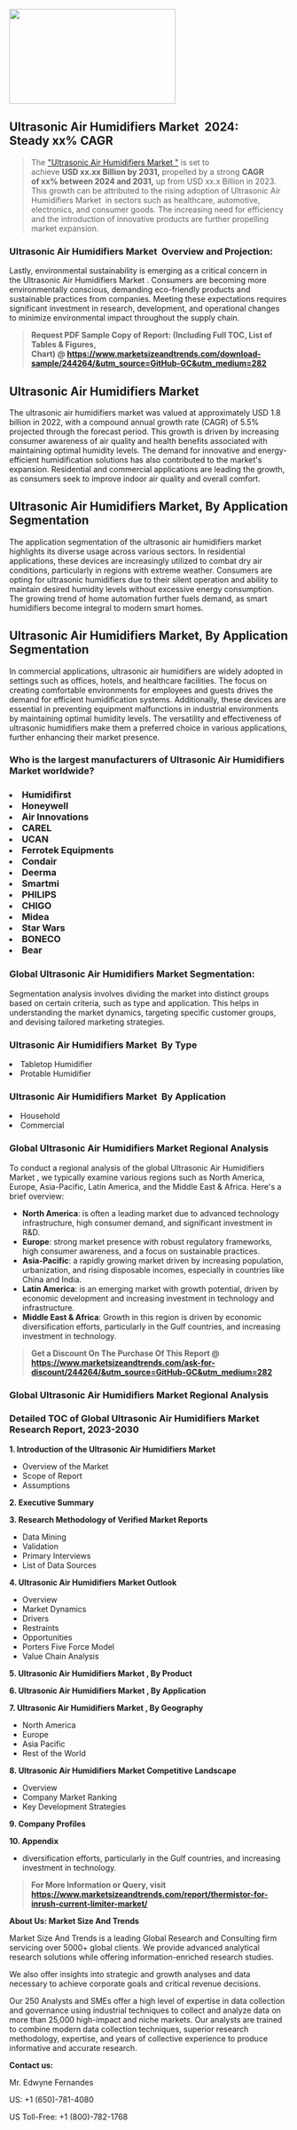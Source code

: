 <p><img class="alignnone size-medium wp-image-20088" src="https://ffe5etoiles.com/wp-content/uploads/2024/12/MST1-300x171.png" alt="" width="300" height="171" /></p><h2 id="ember46" class="ember-view reader-text-block__heading-2">Ultrasonic Air Humidifiers Market &nbsp;2024: Steady&nbsp;xx% CAGR</h2><blockquote id="ember47" class="ember-view reader-text-block__blockquote">The&nbsp;<a class="app-aware-link " href="https://www.marketsizeandtrends.com/download-sample/244264/&utm_source=GitHub-GC&utm_medium=282" target="_blank" data-test-app-aware-link="">"Ultrasonic Air Humidifiers Market "</a>&nbsp;is set to achieve&nbsp;<strong>USD&nbsp;xx.xx&nbsp;Billion by 2031,</strong>&nbsp;propelled by a strong&nbsp;<strong>CAGR of&nbsp;xx% between 2024 and 2031,</strong>&nbsp;up from USD xx.x Billion in 2023. This growth can be attributed to the rising adoption of&nbsp;Ultrasonic Air Humidifiers Market &nbsp;in sectors such as healthcare, automotive, electronics, and consumer goods. The increasing need for efficiency and the introduction of innovative products are further propelling market expansion.</blockquote><h3 id="ember48" class="ember-view reader-text-block__heading-3">Ultrasonic Air Humidifiers Market &nbsp;Overview and Projection:</h3><p id="ember49" class="ember-view reader-text-block__paragraph">Lastly, environmental sustainability is emerging as a critical concern in the&nbsp;Ultrasonic Air Humidifiers Market . Consumers are becoming more environmentally conscious, demanding eco-friendly products and sustainable practices from companies. Meeting these expectations requires significant investment in research, development, and operational changes to minimize environmental impact throughout the supply chain.</p><blockquote id="ember50" class="ember-view reader-text-block__blockquote"><strong>Request PDF Sample Copy of Report: (Including Full TOC, List of Tables &amp; Figures, Chart)&nbsp;@&nbsp;<strong><a href="https://www.marketsizeandtrends.com/download-sample/244264/&utm_source=GitHub-GC&utm_medium=282" target="_blank">https://www.marketsizeandtrends.com/download-sample/244264/&utm_source=GitHub-GC&utm_medium=282</a></strong></strong></blockquote><h3 class=""><h2>Ultrasonic Air Humidifiers Market</h2><p>The ultrasonic air humidifiers market was valued at approximately USD 1.8 billion in 2022, with a compound annual growth rate (CAGR) of 5.5% projected through the forecast period. This growth is driven by increasing consumer awareness of air quality and health benefits associated with maintaining optimal humidity levels. The demand for innovative and energy-efficient humidification solutions has also contributed to the market's expansion. Residential and commercial applications are leading the growth, as consumers seek to improve indoor air quality and overall comfort.</p><h2>Ultrasonic Air Humidifiers Market, By Application Segmentation</h2><p>The application segmentation of the ultrasonic air humidifiers market highlights its diverse usage across various sectors. In residential applications, these devices are increasingly utilized to combat dry air conditions, particularly in regions with extreme weather. Consumers are opting for ultrasonic humidifiers due to their silent operation and ability to maintain desired humidity levels without excessive energy consumption. The growing trend of home automation further fuels demand, as smart humidifiers become integral to modern smart homes.</p><h2>Ultrasonic Air Humidifiers Market, By Application Segmentation</h2><p>In commercial applications, ultrasonic air humidifiers are widely adopted in settings such as offices, hotels, and healthcare facilities. The focus on creating comfortable environments for employees and guests drives the demand for efficient humidification systems. Additionally, these devices are essential in preventing equipment malfunctions in industrial environments by maintaining optimal humidity levels. The versatility and effectiveness of ultrasonic humidifiers make them a preferred choice in various applications, further enhancing their market presence.</p></h3><h3 id="" class="">Who is the largest manufacturers of&nbsp;Ultrasonic Air Humidifiers Market worldwide?</h3><h3 class=""></Li><Li>Humidifirst</Li><Li> Honeywell</Li><Li> Air Innovations</Li><Li> CAREL</Li><Li> UCAN</Li><Li> Ferrotek Equipments</Li><Li> Condair</Li><Li> Deerma</Li><Li> Smartmi</Li><Li> PHILIPS</Li><Li> CHIGO</Li><Li> Midea</Li><Li> Star Wars</Li><Li> BONECO</Li><Li> Bear</h3><h3 id="ember53" class="ember-view reader-text-block__heading-3">Global&nbsp;Ultrasonic Air Humidifiers Market Segmentation:</h3><p id="ember54" class="ember-view reader-text-block__paragraph">Segmentation analysis involves dividing the market into distinct groups based on certain criteria, such as type and application. This helps in understanding the market dynamics, targeting specific customer groups, and devising tailored marketing strategies.</p><h3 id="" class="">Ultrasonic Air Humidifiers Market &nbsp;By Type</h3><p></Li><Li>Tabletop Humidifier</Li><Li> Protable Humidifier</p><h3 id="" class="">Ultrasonic Air Humidifiers Market &nbsp;By Application</h3><p class=""></Li><Li>Household</Li><Li> Commercial</p><h3 id="ember62" class="ember-view reader-text-block__heading-3">Global Ultrasonic Air Humidifiers Market Regional Analysis</h3><p id="ember63" class="ember-view reader-text-block__paragraph">To conduct a regional analysis of the global Ultrasonic Air Humidifiers Market , we typically examine various regions such as North America, Europe, Asia-Pacific, Latin America, and the Middle East &amp; Africa. Here's a brief overview:</p><ul><li><strong>North America</strong>: is often a leading market due to advanced technology infrastructure, high consumer demand, and significant investment in R&amp;D.</li><li><strong>Europe</strong>: strong market presence with robust regulatory frameworks, high consumer awareness, and a focus on sustainable practices.</li><li><strong>Asia-Pacific</strong>: a rapidly growing market driven by increasing population, urbanization, and rising disposable incomes, especially in countries like China and India.</li><li><strong>Latin America</strong>: is an emerging market with growth potential, driven by economic development and increasing investment in technology and infrastructure.</li><li><strong>Middle East &amp; Africa</strong>: Growth in this region is driven by economic diversification efforts, particularly in the Gulf countries, and increasing investment in technology.</li></ul><blockquote id="ember61" class="ember-view reader-text-block__blockquote"><strong>Get a Discount On The Purchase Of This Report @ <strong><a href="https://html-cleaner.com/" target="">https://www.marketsizeandtrends.com/ask-for-discount/244264/&utm_source=GitHub-GC&utm_medium=282</a></strong></strong></blockquote><h3 id="ember62" class="ember-view reader-text-block__heading-3">Global Ultrasonic Air Humidifiers Market Regional Analysis</h3><h3 id="" class="">Detailed TOC of Global Ultrasonic Air Humidifiers Market Research Report, 2023-2030</h3><p id="" class=""><strong>1. Introduction of the Ultrasonic Air Humidifiers Market </strong></p><ul><li>Overview of the Market</li><li>Scope of Report</li><li>Assumptions</li></ul><p id="" class=""><strong>2. Executive Summary</strong></p><p id="" class=""><strong>3. Research Methodology of Verified Market Reports</strong></p><ul><li>Data Mining</li><li>Validation</li><li>Primary Interviews</li><li>List of Data Sources</li></ul><p id="" class=""><strong>4. Ultrasonic Air Humidifiers Market Outlook</strong></p><ul><li>Overview</li><li>Market Dynamics</li><li>Drivers</li><li>Restraints</li><li>Opportunities</li><li>Porters Five Force Model</li><li>Value Chain Analysis</li></ul><p id="" class=""><strong>5. Ultrasonic Air Humidifiers Market , By Product</strong></p><p id="" class=""><strong>6. Ultrasonic Air Humidifiers Market , By Application</strong></p><p id="" class=""><strong>7. Ultrasonic Air Humidifiers Market , By Geography</strong></p><ul><li>North America</li><li>Europe</li><li>Asia Pacific</li><li>Rest of the World</li></ul><p id="" class=""><strong>8. Ultrasonic Air Humidifiers Market Competitive Landscape</strong></p><ul><li>Overview</li><li>Company Market Ranking</li><li>Key Development Strategies</li></ul><p id="" class=""><strong>9. Company Profiles</strong></p><p id="" class=""><strong>10. Appendix</strong></p><ul><li>diversification efforts, particularly in the Gulf countries, and increasing investment in technology.</li></ul><blockquote id="ember65" class="ember-view reader-text-block__blockquote"><strong>For More Information or Query, visit <strong><strong><a href="https://html-cleaner.com/" target="">https://www.marketsizeandtrends.com/report/thermistor-for-inrush-current-limiter-market/</a></strong></strong></strong></blockquote><p id="" class=""><strong>About Us: Market Size And Trends</strong></p><p id="" class="">Market Size And Trends is a leading Global Research and Consulting firm servicing over 5000+ global clients. We provide advanced analytical research solutions while offering information-enriched research studies.</p><p id="" class="">We also offer insights into strategic and growth analyses and data necessary to achieve corporate goals and critical revenue decisions.</p><p id="" class="">Our 250 Analysts and SMEs offer a high level of expertise in data collection and governance using industrial techniques to collect and analyze data on more than 25,000 high-impact and niche markets. Our analysts are trained to combine modern data collection techniques, superior research methodology, expertise, and years of collective experience to produce informative and accurate research.</p><p id="" class=""><strong>Contact us:</strong></p><p id="" class="">Mr. Edwyne Fernandes</p><p id="" class="">US: +1 (650)-781-4080</p><p id="" class="">US Toll-Free: +1 (800)-782-1768</p>
